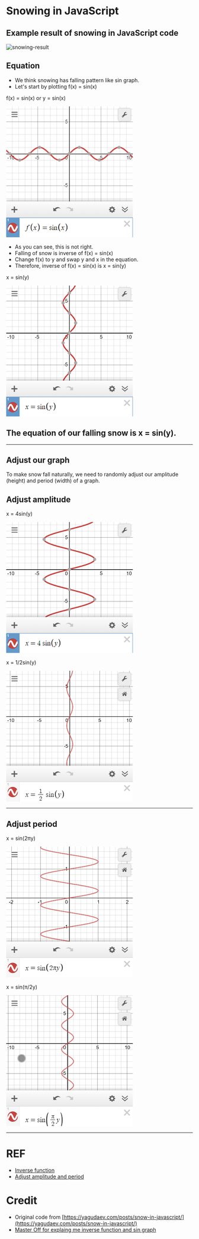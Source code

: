 # Snowing in JavaScript

## Example result of snowing in JavaScript code

![snowing-result](snowing-result.gif)


## Equation
- We think snowing has falling pattern like sin graph.
- Let's start by plotting f(x) = sin(x)

f(x) = sin(x) or y = sin(x)

![f(x)=sin(x)](f(x)=sin(x).png)

- As you can see, this is not right. 
- Falling of snow is inverse of f(x) = sin(x) 
- Change f(x) to y and swap y and x in the equation.
- Therefore,  inverse of f(x) = sin(x) is x = sin(y)

x = sin(y)

![x=sin(y)](x=sin(y).png)

## The equation of our falling snow is **x = sin(y)**.

---

## Adjust our graph

To make snow fall naturally, we need to randomly adjust our amplitude (height) and period (width) of a graph.

## Adjust amplitude 
x = 4sin(y)

![x = 4sin(y)](x=sin(y)-amplitude.png)

x = 1/2sin(y)

![x = 1/2sin(y)](x=sin(y)-amplitude-2.png)

---
## Adjust period 
x = sin(2πy)

![x = sin(2πy)](x=sin(y)-period.png)

x = sin(π/2y)

![x = sin(π/2y)](x=sin(y)-period-2.png)

---
# REF

- [Inverse function](https://www.youtube.com/watch?v=zVG6MBFkiOo)
- [Adjust amplitude and period](https://www.dummies.com/education/math/trigonometry/adjusting-the-period-of-a-sine-function/)

# Credit  
- Original code from [https://yagudaev.com/posts/snow-in-javascript/](https://yagudaev.com/posts/snow-in-javascript/)
- [Master Off for explaing me inverse function and sin graph](https://www.facebook.com/athum.thum)
